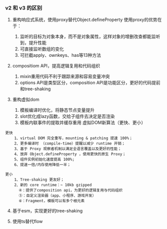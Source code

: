 ### v2 和 v3 的区别
  1. 重构响应式系统，使用proxy替代Object.defineProperty
    使用proxy的优势在于：
      1. 监听的目标为对象本身，而不是对象属性，这样对象的增删改查都能监听到，提升性能
      2. 可直接监听数组的变化
      3. 可拦截apply、ownkeys、has等13种方法

  2. compositiom API，提高逻辑复用和代码组织
      1. mixin重用代码不利于跟踪来源和容易变量冲突
      2. options API是类型区分，composition API是功能区分，更好的代码提前和tree-shaking

  3. 重构虚拟dom
     1. 模板编译时优化，将静态节点变量提升
     2. slot优化成lazy函数，交给子组件去决定是否渲染
     3. 模板内联事件的提取并缓存重用
     虚拟DOM新算法（更快、更小）

    更快
        1、virtual DOM 完全重写，mounting & patching 提速 100%；
        2、更多编译时 （compile-time）提醒以减少 runtime 开销；
        3、基于 Proxy 观察者机制以满足全语言覆盖以及更好的性能；
        4、放弃 Object.defineProperty ，使用更快的原生 Proxy；
        5、组件实例初始化速度提高 100%;
        6、提速一倍/内存使用降低一半；

    更小
        1、Tree-shaking 更友好；
        2、新的 core runtime：~ 10kb gzipped
          ④：提供了composition api，为更好的逻辑复用与代码组织
          ⑤：自定义渲染器（app、小程序、游戏开发）
          ⑥：Fragment，模板可以有多个根元素

  4. 基于esm，实现更好的tree-shaking

  5. 使用ts替代flow